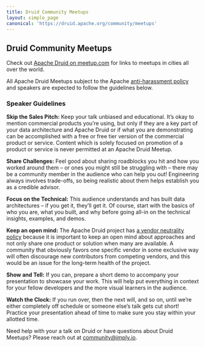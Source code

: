 ```yaml
---
title: Druid Community Meetups
layout: simple_page
canonical: 'https://druid.apache.org/community/meetups'
---
```


## Druid Community Meetups

Check out [Apache Druid on meetup.com](https://www.meetup.com/topics/apache-druid/) for links to meetups in cities all over the world.

All Apache Druid Meetups subject to the Apache [anti-harassment policy](https://www.apache.org/foundation/marks/events#anti-harassment) and speakers are expected to follow the guidelines below.

### Speaker Guidelines

**Skip the Sales Pitch:** Keep your talk unbiased and educational. It’s okay to mention commercial products you’re using, but only if they are a key part of your data architecture and Apache Druid or if what you are demonstrating can be accomplished with a free or free tier version of the commercial product or service. Content which is solely focused on promotion of a product or service is never permitted at an Apache Druid Meetup.

**Share Challenges:**  Feel good about sharing roadblocks you hit and how you worked around them – or ones you might still be struggling with – there may be a community member in the audience who can help you out! Engineering always involves trade-offs, so being realistic about them helps establish you as a credible advisor.

**Focus on the Technical:** This audience understands and has built data architectures – if you get it, they’ll get it. Of course, start with the basics of who you are, what you built, and why before going all-in on the technical insights, examples, and demos.

**Keep an open mind:** The Apache Druid project has [a vendor neutrality policy](https://community.apache.org/projectIndependence#:~:text=Apache%20projects%20are%20managed%20independently) because it is important to keep an open mind about approaches and not only share one product or solution when many are available. A community that obviously favors one specific vendor in some exclusive way will often discourage new contributors from competing vendors, and this would be an issue for the long-term health of the project.

**Show and Tell:** If you can, prepare a short demo to accompany your presentation to showcase your work. This will help put everything in context for your fellow developers and the more visual learners in the audience.

**Watch the Clock:** If you run over, then the next will, and so on, until we’re either completely off schedule or someone else’s talk gets cut short!  Practice your presentation ahead of time to make sure you stay within your allotted time.

Need help with your a talk on Druid or have questions about Druid Meetups? Please reach out at [community@imply.io](mailto:community@imply.io).

